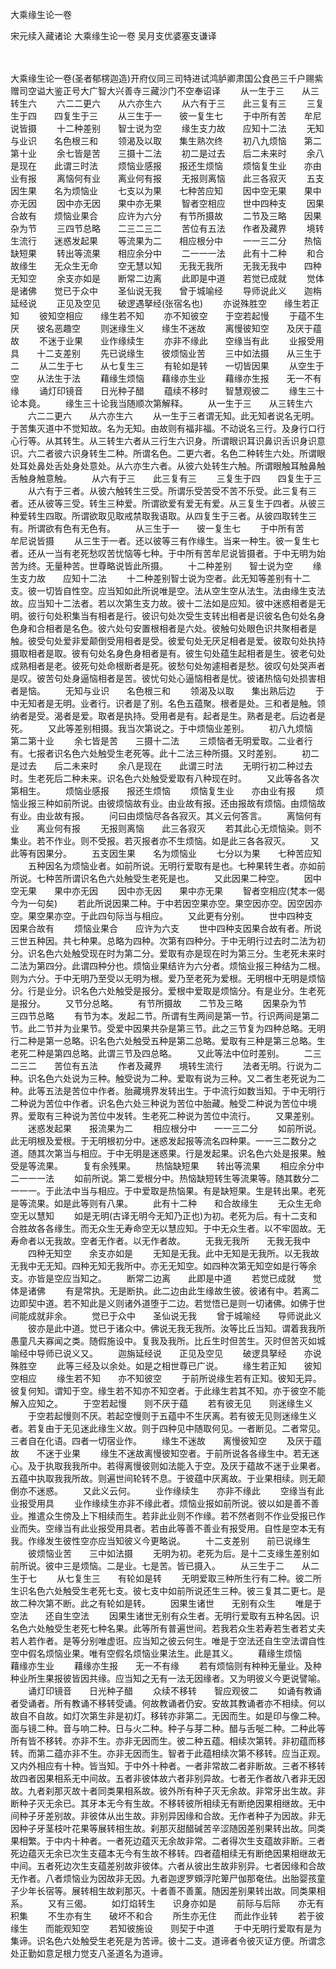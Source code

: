 大乘缘生论一卷


宋元续入藏诸论
大乘缘生论一卷
吴月支优婆塞支谦译


　　

大乘缘生论一卷(圣者郁楞迦造)开府仪同三司特进试鸿胪卿肃国公食邑三千户赐紫赠司空谥大鉴正号大广智大兴善寺三藏沙门不空奉诏译
　　从一生于三　　从三转生六
　　六二二更六　　从六亦生六
　　从六有于三　　此三复有三
　　三复生于四　　四复生于三
　　从三生于一　　彼一复生七
　　于中所有苦　　牟尼说皆摄
　　十二种差别　　智士说为空
　　缘生支力故　　应知十二法
　　无知与业识　　名色根三和
　　领渴及以取　　集生熟次终
　　初八九烦恼　　第二第十业
　　余七皆是苦　　三摄十二法
　　初二是过去　　后二未来时
　　余八是现在　　此谓三时法
　　烦恼业感报　　报还生烦恼
　　烦恼复生业　　亦由业有报
　　离恼何有业　　离业何有报
　　无报则离恼　　此三各寂灭
　　五支因生果　　名为烦恼业
　　七支以为果　　七种苦应知
　　因中空无果　　果中亦无因
　　因中亦无因　　果中亦无果
　　智者空相应　　世中四种支
　　因果合故有　　烦恼业果合
　　应许为六分　　有节所摄故
　　二节及三略　　因果杂为节
　　三四节总略　　二三二三二
　　苦位有五法　　作者及藏界
　　境转生流行　　迷惑发起果
　　等流果为二　　相应根分中
　　一一三二分　　热恼缺短果
　　转出等流果　　相应余分中
　　二一一一法　　此有十二种
　　和合故缘生　　无众生无命
　　空无慧以知　　无我无我所
　　无我无我中　　四种无知空
　　余支亦如是　　断常二边离
　　此即是中道　　若觉已成就
　　觉体是诸佛　　觉已于众中
　　圣仙说无我　　曾于城喻经
　　导师说此义　　迦栴延经说
　　正见及空见　　破逻遇拏经(张宿名也)
　　亦说殊胜空　　缘生若正知
　　彼知空相应　　缘生若不知
　　亦不知彼空　　于空若起慢
　　于蕴不生厌　　彼名恶趣空
　　则迷缘生义　　缘生不迷故
　　离慢彼知空　　及厌于蕴故
　　不迷于业果　　业作缘续生
　　亦非不缘此　　空缘当有此
　　业报受用具　　十二支差别
　　先已说缘生　　彼烦恼业苦
　　三中如法摄　　从三生于二
　　从二生于七　　从七复生三
　　有轮如是转　　一切皆因果
　　从空生于空　　从法生于法
　　藉缘生烦恼　　藉缘亦生业
　　藉缘亦生报　　无一不有缘
　　诵灯印镜音　　日光种子醋
　　蕴续不移时　　智慧观彼二
　　缘生三十论本竟。
　　缘生三十论我当随顺次第解释。
　　从一生于三　　从三转生六
　　六二二更六　　从六亦生六
　　从一生于三者谓无知。此无知者说名无明。于苦集灭道中不觉知故。名为无知。由故则有福非福。不动说名三行。及身行口行心行等。从其转生。从三转生六者从三行生六识身。所谓眼识耳识鼻识舌识身识意识。六二者彼六识身转生二种。所谓名色。二更六者。名色二种转生六处。所谓眼处耳处鼻处舌处身处意处。从六亦生六者。从彼六处转生六触。所谓眼触耳触鼻触舌触身触意触。
　　从六有于三　　此三复有三
　　三复生于四　　四复生于三
　　从六有于三者。从彼六触转生三受。所谓乐受苦受不苦不乐受。此三复有三者。还从彼等三受。转生三种爱。所谓欲爱有爱无有爱。从三复生于四者。从彼三种爱转生四取。所谓欲取见取戒禁取我语取。从四复生于三者。从彼四取转生三有。所谓欲有色有无色有。
　　从三生于一　　彼一复生七
　　于中所有苦　　牟尼说皆摄
　　从三生于一者。还以彼等三有作缘生。当来一种生。彼一复生七者。还从一当有老死愁叹苦忧恼等七种。于中所有苦牟尼说皆摄者。于中无明为始苦为终。无量种苦。世尊略说皆此所摄。
　　十二种差别　　智士说为空
　　缘生支力故　　应知十二法
　　十二种差别智士说为空者。此无知等差别有十二支。彼一切皆自性空。应当知如此所说唯是空。法从空生空从法生。法由缘生支法故。应当知十二法者。若以次第生支力故。彼十二法如是应知。彼中迷惑相者是无明。彼行句处积集当有相者是行。彼识句处次受生支转出相者是识彼名色句处名身色身和合相者是名色。彼六处句安置根相者是六处。彼触句处眼色识共聚相者是触。彼受句处爱非爱颠倒受用相者是受。彼爱句处无厌足相者是爱。彼取句处执持摄取相者是取。彼有句处名身色身相者是有。彼生句处蕴生起相者是生。彼老句处成熟相者是老。彼死句处命根断者是死。彼愁句处匆遽相者是愁。彼叹句处哭声者是叹。彼苦句处身逼恼相者是苦。彼忧句处心逼恼相者是忧。彼诸热恼句处损害相者是恼。
　　无知与业识　　名色根三和
　　领渴及以取　　集出熟后边
　　于中无知者是无明。业者行。识者是了别。名色五蕴聚。根者是处。三和者是触。领纳者是受。渴者是爱。取者是执持。受用者是有。起者是生。熟者是老。后边者是死。
　　又此等差别相摄。我当次第说之。于中烦恼业差别。
　　初八九烦恼　　第二第十业
　　余七皆是苦　　三摄十二法
　　三烦恼者无明爱取。二业者行有。七报者识名色六处触受生老死等。此十二法三种所摄。又时差别。
　　初二是过去　　后二未来时
　　余八是现在　　此谓三时法
　　无明行初二种过去时。生老死后二种未来。识名色六处触受爱取有八种现在时。
　　又此等各各次第相生。
　　烦恼业感报　　报还生烦恼
　　烦恼复生业　　亦由业有报
　　烦恼业报三种如前所说。由彼烦恼故有业。由业故有报。还由报故有烦恼。由烦恼故有业。由业故有报。
　　问曰由烦恼尽各各寂灭。其义云何答言。
　　离恼何有业　　离业何有报
　　无报则离恼　　此三各寂灭
　　若其此心无烦恼染。则不集业。若不作业。则不受报。若灭报者亦不生烦恼。如是此三各各寂灭。
　　又此等有因果分。
　　五支因生果　　名为烦恼业
　　七分以为果　　七种苦应知
　　五种因名为烦恼业者。如前所说。无明行爱取有是也。七种果转生者。亦如前所说。七种苦所谓识名色六处触受生老死是也。
　　又此因果二种空。
　　因中空无果　　果中亦无因
　　因中亦无因　　果中亦无果
　　智者空相应(梵本一偈今为一句矣)
　　若此所说因果二种。于中若因空果亦空。果空因亦空。因空因亦空。果空果亦空。于此四句际当与相应。
　　又此更有分别。
　　世中四种支　　因果合故有
　　烦恼业果合　　应许为六支
　　世中四种支因果合故有者。所说三世五种因。共七种果。总略为四种。次第有四种分。于中无明行过去时二法为初分。识名色六处触受现在时为第二分。爱取有亦是现在时为第三分。生老死未来时二法为第四分。此谓四种分也。烦恼业果结许为六分者。烦恼业报三种结为二根。则为六分。于中无明乃至受以无明为根。爱乃至老死为爱根。无明根中无明是烦恼分。行是业分。识名色六处触受是报分。爱根中爱取是烦恼分。有是业分。生老死是报分。
　　又节分总略。
　　有节所摄故　　二节及三略
　　因果杂为节　　三四节总略
　　有节为本。发起二节。所谓有生两间是第一节。行识两间是第二节。此二节并为业果节。受爱中因果共杂是第三节。此之三节复为四种总略。无明行二种是第一总略。识名色六处触受五种是第二总略。爱取有三种是第三总略。生老死二种是第四总略。此谓三节及四总略。
　　又此等法中位时差别。
　　二三二三二　　苦位有五法
　　作者及藏界　　境转生流行
　　法者无明。行说为二种。识名色六处说为三种。触受说为二种。爱取有说为三种。又二者生老死说为二种。此等五法是苦位中作者。胎藏境界发转出生。于中流行如数当知。于中无明行二种说为苦位中作者。识名色六处三种说为苦位中胎藏。触受二种说为苦位中境界。爱取有三种说为苦位中发转。生老死二种说为苦位中流行。
　　又果差别。
　　迷惑发起果　　报流果为二
　　相应根分中　　一一三二分
　　如前所说。此无明根及爱根。于无明根初分中。迷惑发起报等流名四种果。一一三二数分之道。随其次第当与相应。于中无明是迷惑果。行是发起果。识名色六处是报果。触受是等流果。
　　复有余残果。
　　热恼缺短果　　转出等流果
　　相应余分中　　二一一一法
　　如前所说。第二爱根分中。热恼缺短转生等流果等。随其数分二一一一。于此法中当与相应。于中爱取是热恼果。有是缺短果。生是转出果。老死是等流果。如是此等则有八果。
　　此有十二种　　和合故缘生
　　无众生无命　　空无以慧知
　　如是无明(古译无明今无知乃正也)为初。老死为后。有十二支和合胜故各各缘生。而无众生无寿命空无以慧应知。于中无众生者。以不牢固故。无寿命者以无我故。空者无作者。以无作者故。
　　无我无我所　　无我无我中
　　四种无知空　　余支亦如是
　　无知是无我。此中无知是无我所。以无我故无我中无无知。四种无知无我所中。亦无无知空。如四种次第无知空如是行等余支。亦皆是空应当知之。
　　断常二边离　　此即是中道
　　若觉已成就　　觉体是诸佛
　　有是常执。无是断执。此二边由此生缘故生彼。彼诸有中。若离二边即契中道。若不知此是义则诸外道堕于二边。若觉悟已是则一切诸佛。如佛于世间能成就非余。
　　觉已于众中　　圣仙说无我
　　曾于城喻经　　导师说此义
　　彼亦是此中道。觉已于诸众中。佛说无我无我所。汝等比丘当知。谓着我我所愚童凡夫寡闻之类。随假施设中。复我及我所。比丘生时但苦生。灭时但苦灭如城喻经中导师已说义又。
　　迦旃延经说　　正见及空见
　　破逻具拏经　　亦说殊胜空
　　此等三经及以余处。如是之相世尊已广说。
　　缘生若正知　　彼知空相应
　　缘生若不知　　亦不知彼空
　　于前所说缘生若有正知。彼知无异。彼复何知。谓知于空。缘生若不知亦不知空者。于此缘生若其不知。亦于彼空不能解入应知之。
　　于空若起慢　　则不厌于蕴
　　若有彼无见　　则迷缘生义
　　于空若起慢则不厌。若起空慢则于五蕴中不生厌离。若有彼无见则迷缘生义者。若复由于无见迷此缘生义故。则于四种见中随取何见。一者断见。二者常见。三者自在化语。四者一切宿业作。
　　缘生不迷故　　离慢彼知空
　　及厌于蕴故　　不迷于业果
　　缘生不迷故离慢彼知空者。于前所说各各缘生中。若无迷心。及于执取我我所中。若得离慢彼则如法能入于空。及厌于蕴故不迷于业果者。五蕴中执取我我所故。则遍世间轮转不息。于彼蕴中厌离故。于业果相续。则无颠倒亦不迷惑。
　　又此义云何。
　　业作缘续生　　亦非不缘此
　　空缘当有此　　业报受用具
　　业作缘续生亦非不缘此者。烦恼业报如前所说。彼以如是善不善业。推遣众生傍及上下相续而生。若非此业则不作缘。若不然者则不作业受报已作业而失。空缘当有此业报受用具者。若由此等善不善业有报受用。自性是空本无有我。作缘发生彼性空亦应当知彼义今更略说。
　　十二支差别　　前已说缘生
　　彼烦恼业苦　　三中如法摄
　　无明为初。老死为后。是十二支缘生差别如前所说。彼中三是烦恼。二是业。七是苦。皆已摄入。
　　从三生于二　　从二生于七
　　从七复生三　　有轮如是转
　　无明爱取三种所生行有二种。彼二所生识名色六处触受生老死七支。彼七支中如前所说还生三种。彼三复其二更七。是故二种次第不断。此之有轮如是转。
　　因果生诸世　　无别有众生
　　唯是于空法　　还自生空法
　　因果生诸世无别有众生者。无明行爱取有五种名因。识名色六处触受生老死七种名果。此等所有普遍世间。若我若众生若寿若生者若丈夫若人若作者。是等分别唯虚诳。应当知之彼云何生。唯是于空法还自生空法谓自性空中假名烦恼业果。唯有空假名烦恼业果法生。此是其义。
　　藉缘生烦恼　　藉缘亦生业
　　藉缘亦生报　　无一不有缘
　　若有烦恼则有种种无量业。及种种业所生果报彼皆因共缘。应当知之无有一法无因缘者。又为明彼义今更说譬喻。
　　诵灯印镜音　　日光种子醋
　　众续不移转　　智应观彼二
　　如诵有教诵者受诵者。所有教诵不移转受诵。何故教诵者仍安。安故其教诵者亦不相续。何以故自不自故。如灯次第生非是初灯。移转亦非第二。无因而生。如是印与像二种。面与镜二种。音与响二种。日与火二种。种子与芽二种。醋与舌唌二种。二种此等所有皆不移转。亦非不生。亦非无因而生。彼二种五蕴。相续次第转。非初蕴而移转。而第二蕴亦非不生。亦非无因而生。智者于此蕴相续次第不移转。应当正观。又内外相应有十种。皆当知。于中外十种者。一者非常故二者非断故。三者不移转故四者因果相系无中间故。五者非彼体故六者非别异故。七者无作者故八者非无因故。九者刹那灭故十者同类果相系故。彼外所有种子灭无余故。非常牙出生故。非断种子灭无余已。其牙本无今有生故。不移转彼所相续无有断绝因果相继故。无中间种子牙差别故。非彼体从出生故。非别异因缘和合故。无作者种子为因故。非无因种子牙茎枝叶花果等展转相生故。刹那灭甜醋碱苦辛涩随因差别果转出故。同类果相繁。于中内十种者。一者死边蕴灭无余故非常。二者得次生支蕴故非断。三者死边蕴灭无余已次生支蕴本无今有生故不移转。四者蕴相续无有断绝因果相继故无中间。五者死边次生支蕴差别故非彼体。六者从彼出生故非别异。七者因缘和合故无作者。八者烦恼业为因故非无因。九者迦逻罗頞浮陀箄尸伽那奄佉。出胎婴孩童子少年长宿等。展转相生故刹那灭。十者善不善薰。随因差别果转出故。同类果相系。
　　又有三偈。
　　如灯焰转生　　识身亦如是
　　前际与后际　　亦无有积集
　　不生亦有生　　破坏不和合
　　所生亦无住　　而此作业转
　　若于彼缘生　　而能观知空
　　若知彼施设　　则契于中道
　　于中无明行爱取有是为集谛。识名色六处触受生老死是为苦谛。彼十二支。道谛者令彼灭证方便。所谓念处正勤如意足根力觉支八圣道名为道谛。

 
